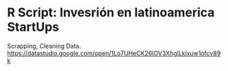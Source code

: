 # R Script: Invesrión en latinoamerica StartUps
Scrapping, Cleaning Data.
https://datastudio.google.com/open/1Lo7UHeCK26IOV3XhglLklxuw1ofcv89k
